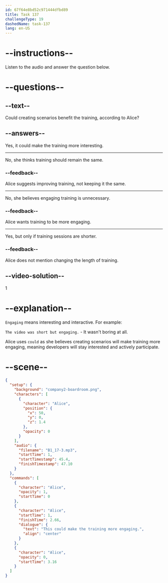 ```yaml
---
id: 67f64e8bd52c971444dfbd89
title: Task 137
challengeType: 19
dashedName: task-137
lang: en-US
---
```


<!-- (audio) Alice: This could make the training more engaging. -->

# --instructions--

Listen to the audio and answer the question below.

# --questions--

## --text--

Could creating scenarios benefit the training, according to Alice?

## --answers--

Yes, it could make the training more interesting.

---

No, she thinks training should remain the same.

### --feedback--

Alice suggests improving training, not keeping it the same.

---

No, she believes engaging training is unnecessary.

### --feedback--

Alice wants training to be more engaging.

---

Yes, but only if training sessions are shorter.

### --feedback--

Alice does not mention changing the length of training.

## --video-solution--

1

# --explanation--

`Engaging` means interesting and interactive. For example:

`The video was short but engaging.` - It wasn't boring at all.

Alice uses `could` as she believes creating scenarios will make training more engaging, meaning developers will stay interested and actively participate.

# --scene--

```json
{
  "setup": {
    "background": "company2-boardroom.png",
    "characters": [
      {
        "character": "Alice",
        "position": {
          "x": 50,
          "y": 0,
          "z": 1.4
        },
        "opacity": 0
      }
    ],
    "audio": {
      "filename": "B1_17-3.mp3",
      "startTime": 1,
      "startTimestamp": 45.4,
      "finishTimestamp": 47.10
    }
  },
  "commands": [
    {
      "character": "Alice",
      "opacity": 1,
      "startTime": 0
    },
    {
      "character": "Alice",
      "startTime": 1,
      "finishTime": 2.66,
      "dialogue": {
        "text": "This could make the training more engaging.",
        "align": "center"
      }
    },
    {
      "character": "Alice",
      "opacity": 0,
      "startTime": 3.16
    }
  ]
}
```
